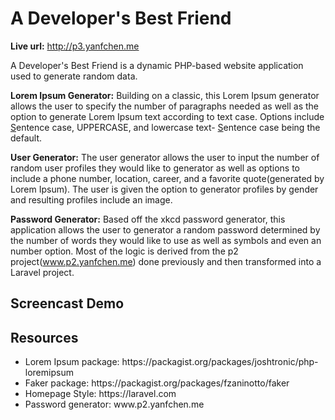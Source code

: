 # A Developer's Best Friend
<b>Live url:</b> <http://p3.yanfchen.me>

A Developer's Best Friend is a dynamic PHP-based website application used to generate random data.

<b>Lorem Ipsum Generator:</b>
Building on a classic, this Lorem Ipsum generator allows the user to specify the number of paragraphs needed as well as the option to generate Lorem Ipsum text according to text case. Options include <u>S</u>entence case, UPPERCASE, and lowercase text- <u>S</u>entence case being the default.

<b>User Generator:</b>
The user generator allows the user to input the number of random user profiles they would like to generator as well as options to include a phone number, location, career, and a favorite quote(generated by Lorem Ipsum). The user is given the option to generator profiles by gender and resulting profiles include an image.

<b>Password Generator:</b>
Based off the xkcd password generator, this application allows the user to generator a random password determined by the number of words they would like to use as well as symbols and even an number option. Most of the logic is derived from the p2 project(www.p2.yanfchen.me) done previously and then transformed into a Laravel project.  


## Screencast Demo



## Resources
<ul>
  <li>Lorem Ipsum package: https://packagist.org/packages/joshtronic/php-loremipsum</li>
  <li>Faker package: https://packagist.org/packages/fzaninotto/faker</li>
  <li>Homepage Style: https://laravel.com</li>
  <li>Password generator: www.p2.yanfchen.me</li>
</ul>

